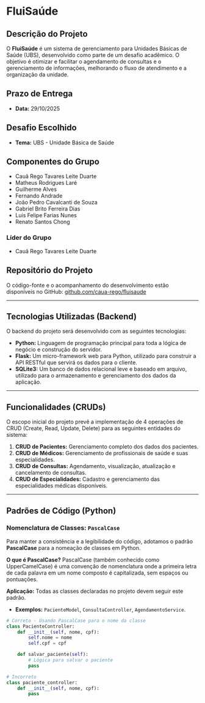 # FluiSaúde

## Descrição do Projeto

O **FluiSaúde** é um sistema de gerenciamento para Unidades Básicas de Saúde (UBS), desenvolvido como parte de um desafio acadêmico. O objetivo é otimizar e facilitar o agendamento de consultas e o gerenciamento de informações, melhorando o fluxo de atendimento e a organização da unidade.

## Prazo de Entrega

-   **Data:** 29/10/2025

## Desafio Escolhido

-   **Tema:** UBS - Unidade Básica de Saúde

## Componentes do Grupo

-   Cauã Rego Tavares Leite Duarte
-   Matheus Rodrigues Laré
-   Guilherme Alves
-   Fernando Andrade
-   João Pedro Cavalcanti de Souza
-   Gabriel Brito Ferreira Dias
-   Luis Felipe Farias Nunes
-   Renato Santos Chong

### Líder do Grupo

-   Cauã Rego Tavares Leite Duarte

## Repositório do Projeto

O código-fonte e o acompanhamento do desenvolvimento estão disponíveis no GitHub:
[github.com/caua-rego/fluisaude](https://github.com/caua-rego/fluisaude)

---

## Tecnologias Utilizadas (Backend)

O backend do projeto será desenvolvido com as seguintes tecnologias:

-   **Python:** Linguagem de programação principal para toda a lógica de negócio e construção do servidor.
-   **Flask:** Um micro-framework web para Python, utilizado para construir a API RESTful que servirá os dados para o cliente.
-   **SQLite3:** Um banco de dados relacional leve e baseado em arquivo, utilizado para o armazenamento e gerenciamento dos dados da aplicação.

---

## Funcionalidades (CRUDs)

O escopo inicial do projeto prevê a implementação de 4 operações de CRUD (Create, Read, Update, Delete) para as seguintes entidades do sistema:

1.  **CRUD de Pacientes:** Gerenciamento completo dos dados dos pacientes.
2.  **CRUD de Médicos:** Gerenciamento de profissionais de saúde e suas especialidades.
3.  **CRUD de Consultas:** Agendamento, visualização, atualização e cancelamento de consultas.
4.  **CRUD de Especialidades:** Cadastro e gerenciamento das especialidades médicas disponíveis.

---

## Padrões de Código (Python)

### Nomenclatura de Classes: `PascalCase`

Para manter a consistência e a legibilidade do código, adotamos o padrão **PascalCase** para a nomeação de classes em Python.

**O que é PascalCase?**
PascalCase (também conhecido como UpperCamelCase) é uma convenção de nomenclatura onde a primeira letra de cada palavra em um nome composto é capitalizada, sem espaços ou pontuações.

**Aplicação:**
Todas as classes declaradas no projeto devem seguir este padrão.

-   **Exemplos:** `PacienteModel`, `ConsultaController`, `AgendamentoService`.

```python
# Correto - Usando PascalCase para o nome da classe
class PacienteController:
    def __init__(self, nome, cpf):
        self.nome = nome
        self.cpf = cpf

    def salvar_paciente(self):
        # Lógica para salvar o paciente
        pass

# Incorreto
class paciente_controller:
    def __init__(self, nome, cpf):
        pass
